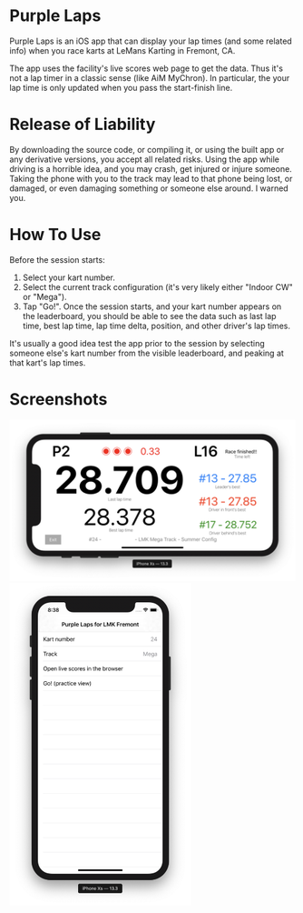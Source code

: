 # Purple Laps

Purple Laps is an iOS app that can display your lap times (and some related info)
when you race karts at LeMans Karting in Fremont, CA.

The app uses the facility's live scores web page to get the data. Thus it's not
a lap timer in a classic sense (like AiM MyChron). In particular, the your lap time
is only updated when you pass the start-finish line.

# Release of Liability

By downloading the source code, or compiling it, or using the built app or any
derivative versions, you accept all related risks. Using the app while driving
is a horrible idea, and you may crash, get injured or injure someone. Taking
the phone with you to the track may lead to that phone being lost, or damaged,
or even damaging something or someone else around. I warned you.

# How To Use

Before the session starts:

1. Select your kart number.
1. Select the current track configuration (it's very likely either "Indoor CW" or "Mega").
1. Tap "Go!". Once the session starts, and your kart number appears on the leaderboard,
you should be able to see the data such as last lap time, best lap time, lap time delta,
position, and other driver's lap times.

It's usually a good idea test the app prior to the session by selecting someone else's
kart number from the visible leaderboard, and peaking at that kart's lap times.

# Screenshots

<img src="./Screenshots/PracticeView1.png" width="640">
<img src="./Screenshots/MainScreen.png" width="320">

